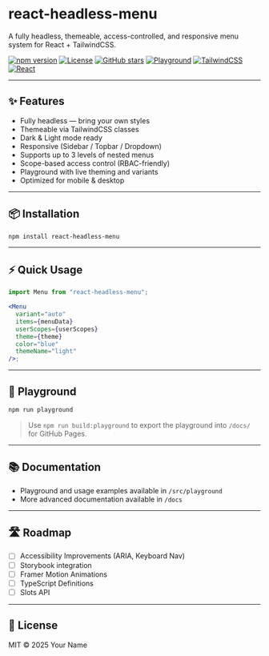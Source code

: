 # react-headless-menu

A fully headless, themeable, access-controlled, and responsive menu system for React + TailwindCSS.

[![npm version](https://img.shields.io/npm/v/react-headless-menu?style=flat-square)](https://www.npmjs.com/package/react-headless-menu)
[![License](https://img.shields.io/github/license/yourusername/react-headless-menu?style=flat-square)](./LICENSE)
[![GitHub stars](https://img.shields.io/github/stars/yourusername/react-headless-menu?style=flat-square)](https://github.com/yourusername/react-headless-menu)
[![Playground](https://img.shields.io/badge/Playground-Live-informational?style=flat-square)](https://yourusername.github.io/react-headless-menu/)
[![TailwindCSS](https://img.shields.io/badge/TailwindCSS-Ready-38bdf8?style=flat-square&logo=tailwindcss)](https://tailwindcss.com)
[![React](https://img.shields.io/badge/React-18+-blue?style=flat-square&logo=react)](https://reactjs.org)

---

## ✨ Features

- Fully headless — bring your own styles
- Themeable via TailwindCSS classes
- Dark & Light mode ready
- Responsive (Sidebar / Topbar / Dropdown)
- Supports up to 3 levels of nested menus
- Scope-based access control (RBAC-friendly)
- Playground with live theming and variants
- Optimized for mobile & desktop

---

## 📦 Installation

```bash
npm install react-headless-menu
```

---

## ⚡ Quick Usage

```jsx
import Menu from "react-headless-menu";

<Menu
  variant="auto"
  items={menuData}
  userScopes={userScopes}
  theme={theme}
  color="blue"
  themeName="light"
/>;
```

---

## 🧪 Playground

```bash
npm run playground
```

> Use `npm run build:playground` to export the playground into `/docs/` for GitHub Pages.

---

## 📚 Documentation

- Playground and usage examples available in `/src/playground`
- More advanced documentation available in `/docs`

---

## 🛣️ Roadmap

- [ ] Accessibility Improvements (ARIA, Keyboard Nav)
- [ ] Storybook integration
- [ ] Framer Motion Animations
- [ ] TypeScript Definitions
- [ ] Slots API

---

## 📄 License

MIT © 2025 Your Name
